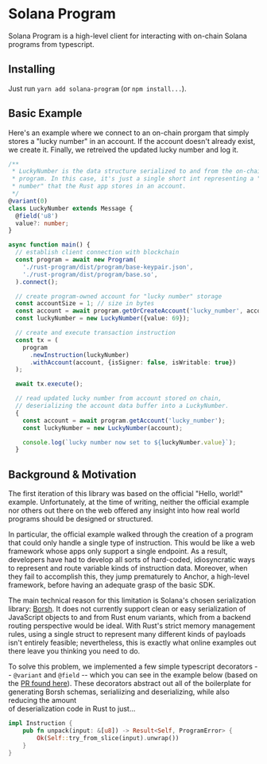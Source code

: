 # Solana Program
Solana Program is a high-level client for interacting with on-chain Solana
programs from typescript.

## Installing
Just run `yarn add solana-program` (or `npm install...`).

## Basic Example
Here's an example where we connect to an on-chain prorgam that simply stores a
"lucky number" in an account. If the account doesn't already exist, we create
it. Finally, we retreived the updated lucky number and log it.

```typescript
/**
 * LuckyNumber is the data structure serialized to and from the on-chain Rust
 * program. In this case, it's just a single short int representing a "lucky
 * number" that the Rust app stores in an account.
 */
@variant(0)
class LuckyNumber extends Message {
  @field('u8')
  value?: number;
}

async function main() {
  // establish client connection with blockchain
  const program = await new Program(
    './rust-program/dist/program/base-keypair.json',
    './rust-program/dist/program/base.so',
  ).connect();

  // create program-owned account for "lucky number" storage
  const accountSize = 1; // size in bytes
  const account = await program.getOrCreateAccount('lucky_number', accountSize);
  const luckyNumber = new LuckyNumber({value: 69});

  // create and execute transaction instruction
  const tx = (
    program
      .newInstruction(luckyNumber)
      .withAccount(account, {isSigner: false, isWritable: true})
  );

  await tx.execute();

  // read updated lucky number from account stored on chain,
  // deserializing the account data buffer into a LuckyNumber.
  {
    const account = await program.getAccount('lucky_number');
    const luckyNumber = new LuckyNumber(account);

    console.log(`lucky number now set to ${luckyNumber.value}`);
  }
```

## Background & Motivation
The first iteration of this library was based on the official "Hello, world!"
example. Unfortunately, at the time of writing, neither the official example nor
others out there on the web offered any insight into how real world programs
should be designed or structured.

In particular, the official example walked through the creation of a program
that could only handle a single type of instruction. This would be like a web
framework whose apps only support a single endpoint. As a result, developers
have had to develop all sorts of hard-coded, idiosyncratic ways to represent and
route variable kinds of instruction data. Moreover, when they fail to accomplish
this, they jump prematurely to Anchor, a high-level framework, before having
an adequate grasp of the basic SDK.

The main technical reason for this limitation is Solana's chosen serialization
library: [Borsh](https://github.com/near/borsh). It does not currently support
clean or easy serialization of JavaScript objects to and from Rust enum
variants, which from a backend routing perspective would be ideal. With Rust's
strict memory management rules, using a single struct to represent many
different kinds of payloads isn't entirely feasible; nevertheless, this is
exactly what online examples out there leave you thinking you need to do.

To solve this problem, we implemented a few simple typescript decorators --
`@variant` and `@field` -- which you can see in the example below (based on the
[PR found here](https://github.com/near/borsh-js/pull/39)). These
decorators abstract out all of the boilerplate for generating
Borsh schemas, serialiizing and deserializing, while also reducing the amount  
of deserialization code in Rust to just...

```rust
impl Instruction {
    pub fn unpack(input: &[u8]) -> Result<Self, ProgramError> {
        Ok(Self::try_from_slice(input).unwrap())
    }
}
```